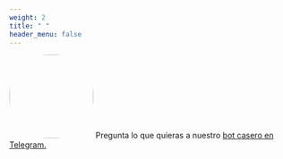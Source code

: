 ```yaml
---
weight: 2
title: " "
header_menu: false
---
```


<a href="https://t.me/cecinestpasun_bot" target="_blank"><img src="/images/bot.jpeg" style="border-radius: 70px; width: 150px;"/></a>
Pregunta lo que quieras a nuestro <a href="https://t.me/cecinestpasun_bot" target="_blank">bot casero en Telegram.</a>